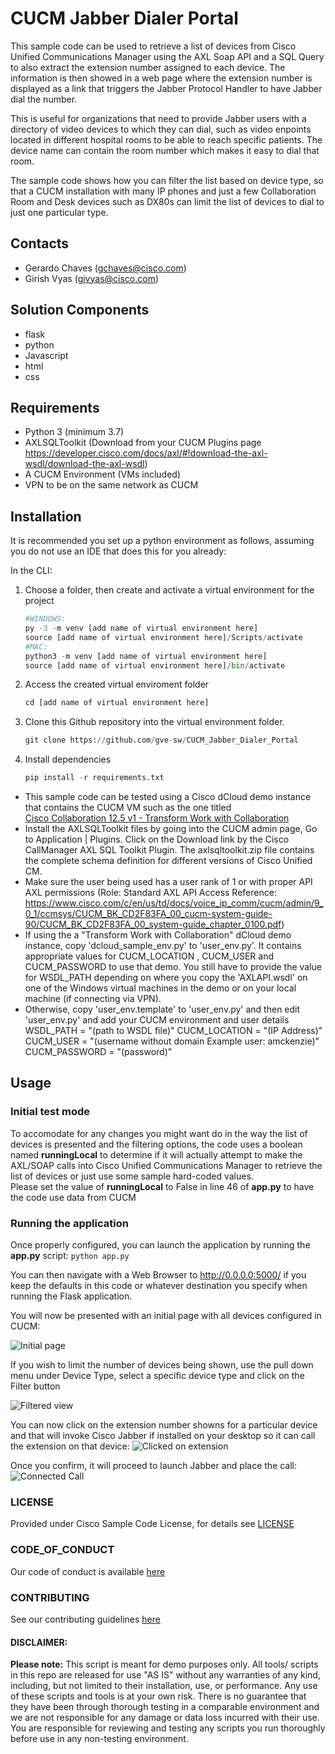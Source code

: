 # CUCM Jabber Dialer Portal

This sample code can be used to retrieve a list of devices from Cisco Unified Communications Manager using
 the AXL Soap API and a SQL Query to also extract the extension number assigned to each device. 
The information is then showed in a web page where the extension number is displayed as a link that triggers the Jabber Protocol Handler 
 to have Jabber dial the number.  

This is useful for organizations that need to provide Jabber users with a directory of video devices to which they can dial, such as 
video enpoints located in different hospital rooms to be able to reach specific patients. The device name can contain the room number which 
makes it easy to dial that room.  

The sample code shows how you can filter the list based on device type, so that a CUCM installation with many IP phones and just a few 
Collaboration Room and Desk devices such as DX80s can limit the list of devices to dial to just one particular type. 
 

## Contacts
* Gerardo Chaves (gchaves@cisco.com)
* Girish Vyas (givyas@cisco.com)

## Solution Components
* flask
* python
* Javascript
* html
* css

## Requirements
 - Python 3 (minimum 3.7)
 - AXLSQLToolkit (Download from your CUCM Plugins page https://developer.cisco.com/docs/axl/#!download-the-axl-wsdl/download-the-axl-wsdl)
 - A CUCM Environment (VMs included)
 - VPN to be on the same network as CUCM 

## Installation

It is recommended you set up a python environment as follows, assuming you do not use an IDE that does this for you already:

In the CLI:
1.	Choose a folder, then create and activate a virtual environment for the project
    ```python
    #WINDOWS:
    py -3 -m venv [add name of virtual environment here] 
    source [add name of virtual environment here]/Scripts/activate
    #MAC:
    python3 -m venv [add name of virtual environment here] 
    source [add name of virtual environment here]/bin/activate
    ```

2. Access the created virtual enviroment folder
    ```python
    cd [add name of virtual environment here] 
    ```

3.	Clone this Github repository into the virtual environment folder.
    ```python
    git clone https://github.com/gve-sw/CUCM_Jabber_Dialer_Portal
    ```


4.	Install dependencies
    ```python
    pip install -r requirements.txt
    ```

- This sample code can be tested using a Cisco dCloud demo instance that contains the CUCM VM such as the one titled  
[Cisco Collaboration 12.5 v1 - Transform Work with Collaboration](https://dcloud2-rtp.cisco.com/content/demo/578984?returnPathTitleKey=content-view)
 - Install the AXLSQLToolkit files by going into the CUCM admin page, Go to Application | Plugins. Click on the Download link by the Cisco CallManager AXL SQL Toolkit Plugin. The axlsqltoolkit.zip file contains the complete schema definition for different versions of Cisco Unified CM.
 - Make sure the user being used has a user rank of 1 or with proper API AXL permissions (Role: Standard AXL API Access Reference: https://www.cisco.com/c/en/us/td/docs/voice_ip_comm/cucm/admin/9_0_1/ccmsys/CUCM_BK_CD2F83FA_00_cucm-system-guide-90/CUCM_BK_CD2F83FA_00_system-guide_chapter_0100.pdf)
 - If using the a "Transform Work with Collaboration" dCloud demo instance, copy 'dcloud_sample_env.py' to 'user_env.py'. It contains appropriate values for CUCM_LOCATION , CUCM_USER and CUCM_PASSWORD to use that demo. You still have to provide the value for WSDL_PATH depending on where you copy the 'AXLAPI.wsdl' on one of the 
   Windows virtual machines in the demo or on your local machine (if connecting via VPN).
 - Otherwise, copy 'user_env.template' to 'user_env.py' and then edit 'user_env.py' and add your CUCM environment and user details WSDL_PATH = "(path to WSDL file)" CUCM_LOCATION = "(IP Address)" CUCM_USER = "(username without domain Example user: amckenzie)" CUCM_PASSWORD = "(password)"


## Usage

### Initial test mode

To accomodate for any changes you might want do in the way the list of devices is presented and 
the filtering options, the code uses a boolean named **runningLocal**  to determine if it will actually 
attempt to make the AXL/SOAP calls into Cisco Unified Communications Manager to retrieve the list of devices 
or just use some sample hard-coded values.  
Please set the value of **runningLocal** to False in line 46 of **app.py** to have the code use data from CUCM

### Running the application

Once properly configured, you can launch the application by running the **app.py** script:
```python app.py```

You can then navigate with a Web Browser to http://0.0.0.0:5000/ if you keep the defaults in this code or whatever destination 
you specify when running the Flask application. 

You will now be presented with an initial page with all devices configured in CUCM:

![Initial page](./IMAGES/StartPage.png)

If you wish to limit the number of devices being shown, use the pull down menu under Device Type, select a specific device type and click on the Filter button

![Filtered view](./IMAGES/FilteredView.png)

You can now click on the extension number showns for a particular device and that will invoke Cisco Jabber if installed on your desktop so it can call the extension on that device:
![Clicked on extension](./IMAGES/ClickedOnExtension.png)

Once you confirm, it will proceed to launch Jabber and place the call:
![Connected Call](./IMAGES/ConnectedCall.png)

### LICENSE

Provided under Cisco Sample Code License, for details see [LICENSE](LICENSE.md)

### CODE_OF_CONDUCT

Our code of conduct is available [here](CODE_OF_CONDUCT.md)

### CONTRIBUTING

See our contributing guidelines [here](CONTRIBUTING.md)

#### DISCLAIMER:
<b>Please note:</b> This script is meant for demo purposes only. All tools/ scripts in this repo are released for use "AS IS" without any warranties of any kind, including, but not limited to their installation, use, or performance. Any use of these scripts and tools is at your own risk. There is no guarantee that they have been through thorough testing in a comparable environment and we are not responsible for any damage or data loss incurred with their use.
You are responsible for reviewing and testing any scripts you run thoroughly before use in any non-testing environment.